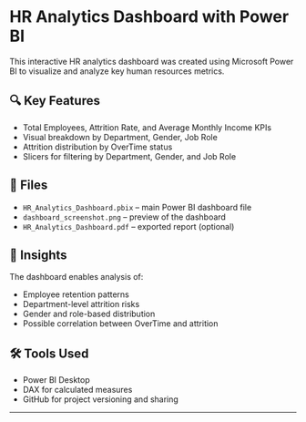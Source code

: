 # HR Analytics Dashboard with Power BI

This interactive HR analytics dashboard was created using Microsoft Power BI to visualize and analyze key human resources metrics.

## 🔍 Key Features
- Total Employees, Attrition Rate, and Average Monthly Income KPIs
- Visual breakdown by Department, Gender, Job Role
- Attrition distribution by OverTime status
- Slicers for filtering by Department, Gender, and Job Role

## 📁 Files
- `HR_Analytics_Dashboard.pbix` – main Power BI dashboard file
- `dashboard_screenshot.png` – preview of the dashboard
- `HR_Analytics_Dashboard.pdf` – exported report (optional)

## 🧠 Insights
The dashboard enables analysis of:
- Employee retention patterns
- Department-level attrition risks
- Gender and role-based distribution
- Possible correlation between OverTime and attrition

## 🛠 Tools Used
- Power BI Desktop
- DAX for calculated measures
- GitHub for project versioning and sharing

---
